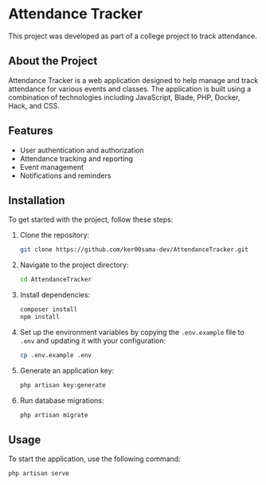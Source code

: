 # Attendance Tracker

This project was developed as part of a college project to track attendance.

## About the Project

Attendance Tracker is a web application designed to help manage and track attendance for various events and classes. The application is built using a combination of technologies including JavaScript, Blade, PHP, Docker, Hack, and CSS.

## Features

- User authentication and authorization
- Attendance tracking and reporting
- Event management
- Notifications and reminders

## Installation

To get started with the project, follow these steps:

1. Clone the repository:
    ```bash
    git clone https://github.com/ker00sama-dev/AttendanceTracker.git
    ```
2. Navigate to the project directory:
    ```bash
    cd AttendanceTracker
    ```
3. Install dependencies:
    ```bash
    composer install
    npm install
    ```
4. Set up the environment variables by copying the `.env.example` file to `.env` and updating it with your configuration:
    ```bash
    cp .env.example .env
    ```
5. Generate an application key:
    ```bash
    php artisan key:generate
    ```
6. Run database migrations:
    ```bash
    php artisan migrate
    ```

## Usage

To start the application, use the following command:
```bash
php artisan serve
